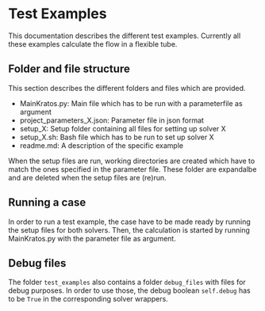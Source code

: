 # Test Examples

This documentation describes the different test examples.
Currently all these examples calculate the flow in a flexible tube.


## Folder and file structure

This section describes the different folders and files which are provided.

- MainKratos.py: Main file which has to be run with a parameterfile as argument
- project_parameters_X.json: Parameter file in json format
- setup_X: Setup folder containing all files for setting up solver X
- setup_X.sh: Bash file which has to be run to set up solver X
- readme.md: A description of the specific example

When the setup files are run, working directories are created which have to match the ones specified in the parameter file.
These folder are expandalbe and are deleted when the setup files are (re)run.

## Running a case

In order to run a test example, the case have to be made ready by running the setup files for both solvers.
Then, the calculation is started by running MainKratos.py with the parameter file as argument.

## Debug files
The folder `test_examples` also contains a folder `debug_files` with files for debug purposes. In order to use those,
the debug boolean `self.debug` has to be `True` in the corresponding solver wrappers.

